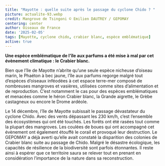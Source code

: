 ```yaml
---
title: "Mayotte : quelle suite après le passage du cyclone Chido ? "
picture: actualite-93.webp
credit: Mangrove de Tsingoni © Emilien DAUTREY / GEPOMAY
centering: center
author: Oiseaux de France
date: '2025-02-05'
tags: [Mayotte, cyclone chido, crabier blanc, espèce emblématique]
active: true
---
```

**Une espèce emblématique de l'île aux parfums a été mise à mal par cet évènement climatique : le Crabier blanc.**

Bien que l’île de Mayotte n’abrite qu’une seule espèce nicheuse d’oiseau marin, le Phaéton à bec jaune, l’île aux parfums regorge malgré tout d’espèces d’oiseaux inféodées à cet espace terre-mer composé de nombreuses mangroves et vasières, utilisées comme sites d’alimentation et de reproduction. C’est notamment le cas pour des espèces emblématiques et menacées comme le héron Crabier blanc, la Grande aigrette, le Grèbe castagneux ou encore le Drome ardéole. 

Le 14 décembre, l’île de Mayotte subissait le passage dévastateur du cyclone Chido. Avec des vents dépassant les 230 km/h, c’est l’ensemble des écosystèmes qui ont été touchés. Les forêts ont été rasées tout comme la plupart des mangroves. Les coulées de boues qui ont accompagné cet évènement ont également étouffé le corail et provoqué leur destruction. Le GEPOMAY a déjà averti qu’elle avait constaté la disparition des colonies de Crabier blanc suite au passage de Chido. Malgré le désastre écologique, les capacités de résilience de la biodiversité sont parfois étonnantes. Il reste ainsi à espérer que ce territoire saura se relever tout en prenant en considération l’importance de la nature dans sa reconstruction. 


